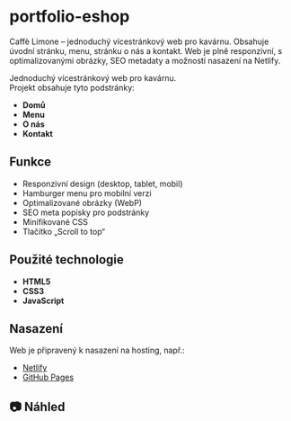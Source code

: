 # portfolio-eshop
Caffè Limone – jednoduchý vícestránkový web pro kavárnu. Obsahuje úvodní stránku, menu, stránku o nás a kontakt. Web je plně responzivní, s optimalizovanými obrázky, SEO metadaty a možností nasazení na Netlify.

Jednoduchý vícestránkový web pro kavárnu.  
Projekt obsahuje tyto podstránky:
- **Domů**
- **Menu**
- **O nás**
- **Kontakt**

## Funkce
- Responzivní design (desktop, tablet, mobil)
- Hamburger menu pro mobilní verzi
- Optimalizované obrázky (WebP)
- SEO meta popisky pro podstránky
- Minifikované CSS
- Tlačítko „Scroll to top“

## Použité technologie
- **HTML5**
- **CSS3**
- **JavaScript**

## Nasazení
Web je připravený k nasazení na hosting, např.:
- [Netlify](https://www.netlify.com/)
- [GitHub Pages](https://pages.github.com/)

## 📷 Náhled
